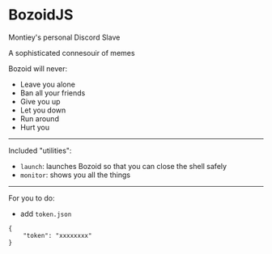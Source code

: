 # BozoidJS

Montiey's personal Discord Slave

A sophisticated connesouir of memes


Bozoid will never:
* Leave you alone
* Ban all your friends
* Give you up
* Let you down
* Run around
* Hurt you

---

Included "utilities":
* `launch`: launches Bozoid so that you can close the shell safely
* `monitor`: shows you all the things

---

For you to do:
* add `token.json`

```
{
	"token": "xxxxxxxx"
}
```

